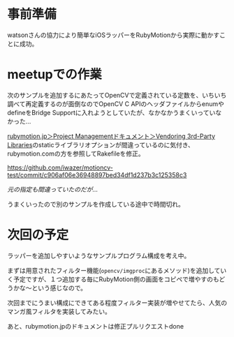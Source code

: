 # 事前準備

watsonさんの協力により簡単なiOSラッパーをRubyMotionから実際に動かすことに成功。

# meetupでの作業

次のサンプルを追加するにあたってOpenCVで定義されている定数を、いちいち調べて再定義するのが面倒なのでOpenCV C APIのヘッダファイルからenumやdefineをBridge Supportに入れようとしていたが、なかなかうまくいっていなかった…

[rubymotion.jp＞Project Managementドキュメント＞Vendoring 3rd-Party Libraries](http://rubymotion.jp/RubyMotionDocumentation/guides/project-management/index.html#_vendoring_3rd_party_libraries)のstaticライブラリオプションが間違っているのに気付き、rubymotion.comの方を参照してRakefileを修正。

https://github.com/iwazer/motioncv-test/commit/c906af06e36948897bed34df1d237b3c125358c3

_元の指定も間違っていたのだが…_

うまくいったので別のサンプルを作成している途中で時間切れ。

# 次回の予定

ラッパーを追加しやすいようなサンプルプログラム構成を考え中。

まずは用意されたフィルター機能(`opencv/imgproc`にあるメソッド)を追加していく予定ですが、１つ追加する毎にRubyMotion側の画面をコピペで増やすのもどうかな〜という感じなので。

次回までにうまい構成にできてある程度フィルター実装が増やせてたら、人気のマンガ風フィルタを実装してみたい。

あと、rubymotion.jpのドキュメントは修正プルリクエストdone
